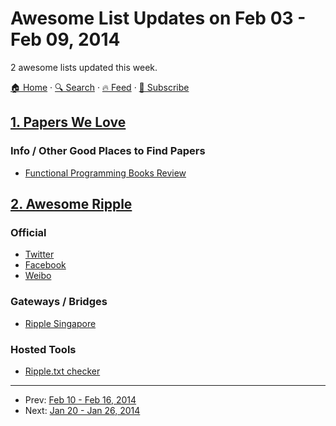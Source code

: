 # Awesome List Updates on Feb 03 - Feb 09, 2014

2 awesome lists updated this week.

[🏠 Home](/README.md) · [🔍 Search](https://test.trackawesomelist.com/search/) · [🔥 Feed](https://test.trackawesomelist.com/week/rss.xml) · [📮 Subscribe](https://trackawesomelist.us17.list-manage.com/subscribe?u=d2f0117aa829c83a63ec63c2f&id=36a103854c)



## [1. Papers We Love](/content/papers-we-love/papers-we-love/week/README.md)

### Info / Other Good Places to Find Papers

*   [Functional Programming Books Review](http://alexott.net/en/fp/books/)

## [2. Awesome Ripple](/content/vhpoet/awesome-ripple/week/README.md)

### Official

*   [Twitter](https://twitter.com/ripple/)
*   [Facebook](https://www.facebook.com/ripplepay/)
*   [Weibo](http://www.weibo.com/RippleLabs/)

### Gateways / Bridges

*   [Ripple Singapore](https://www.ripplesingapore.com/)

### Hosted Tools

*   [Ripple.txt checker](https://ripple.com/tools/txt/)

---

- Prev: [Feb 10 - Feb 16, 2014](/content/2014/6/README.md)
- Next: [Jan 20 - Jan 26, 2014](/content/2014/3/README.md)
